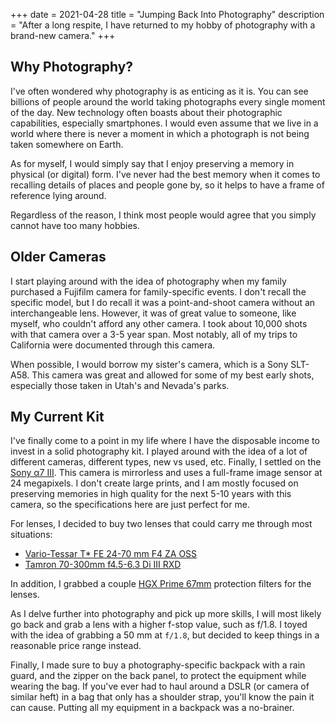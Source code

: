 +++
date = 2021-04-28
title = "Jumping Back Into Photography"
description = "After a long respite, I have returned to my hobby of photography with a brand-new camera."
+++

## Why Photography?

I've often wondered why photography is as enticing as it is. You can see
billions of people around the world taking photographs every single moment of
the day. New technology often boasts about their photographic capabilities,
especially smartphones. I would even assume that we live in a world where there
is never a moment in which a photograph is not being taken somewhere on Earth.

As for myself, I would simply say that I enjoy preserving a memory in physical
(or digital) form. I've never had the best memory when it comes to recalling
details of places and people gone by, so it helps to have a frame of reference
lying around.

Regardless of the reason, I think most people would agree that you simply cannot
have too many hobbies.

## Older Cameras

I start playing around with the idea of photography when my family purchased a
Fujifilm camera for family-specific events. I don't recall the specific model,
but I do recall it was a point-and-shoot camera without an interchangeable lens.
However, it was of great value to someone, like myself, who couldn't afford any
other camera. I took about 10,000 shots with that camera over a 3-5 year span.
Most notably, all of my trips to California were documented through this camera.

When possible, I would borrow my sister's camera, which is a Sony SLT-A58. This
camera was great and allowed for some of my best early shots, especially those
taken in Utah's and Nevada's parks.

## My Current Kit

I've finally come to a point in my life where I have the disposable income to
invest in a solid photography kit. I played around with the idea of a lot of
different cameras, different types, new vs used, etc. Finally, I settled on the
[Sony α7 III](https://en.wikipedia.org/wiki/Sony_%CE%B17_III). This camera is
mirrorless and uses a full-frame image sensor at 24 megapixels. I don't create
large prints, and I am mostly focused on preserving memories in high quality for
the next 5-10 years with this camera, so the specifications here are just
perfect for me.

For lenses, I decided to buy two lenses that could carry me through most
situations:

-   [Vario-Tessar T\* FE 24-70 mm F4 ZA OSS](https://electronics.sony.com/imaging/lenses/full-frame-e-mount/p/sel2470z)
-   [Tamron 70-300mm f4.5-6.3 Di III RXD](https://www.tamron-usa.com/product/lenses/a047.html)

In addition, I grabbed a couple
[HGX Prime 67mm](https://www.promaster.com/Product/6725) protection filters for
the lenses.

As I delve further into photography and pick up more skills, I will most likely
go back and grab a lens with a higher f-stop value, such as f/1.8. I toyed with
the idea of grabbing a 50 mm at `f/1.8`, but decided to keep things in a
reasonable price range instead.

Finally, I made sure to buy a photography-specific backpack with a rain guard,
and the zipper on the back panel, to protect the equipment while wearing the
bag. If you've ever had to haul around a DSLR (or camera of similar heft) in a
bag that only has a shoulder strap, you'll know the pain it can cause. Putting
all my equipment in a backpack was a no-brainer.
